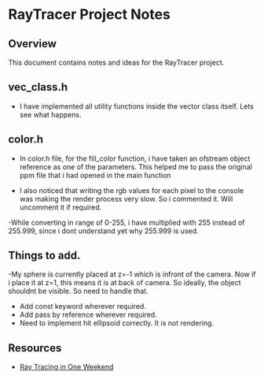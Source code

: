 # RayTracer Project Notes

## Overview
This document contains notes and ideas for the RayTracer project.

## vec_class.h
- I have implemented all utility functions inside the vector class itself. Lets see what happens.


## color.h
- In color.h file, for the fill_color function, i have taken an ofstream object reference as one of the parameters. This helped me to pass the original ppm file that i had opened in the main function

- I also noticed that writing the rgb values for each pixel to the console was making the render process very slow. So i commented it. Will uncomment it if required.

-While converting in range of 0-255, i have multiplied with 255 instead of 255.999, since i dont understand yet why 255.999 is used.


## Things to add.
-My sphere is currently placed at z=-1 which is infront of the camera. Now if i place it at z=1, this means it is at back of camera. So ideally, the object shouldnt be visible. So need to handle that.
- Add const keyword wherever required.
- Add pass by reference wherever required.
- Need to implement hit ellipsoid correctly. It is not rendering.

## Resources
- [Ray Tracing in One Weekend](https://raytracing.github.io/books/RayTracingInOneWeekend.html)

